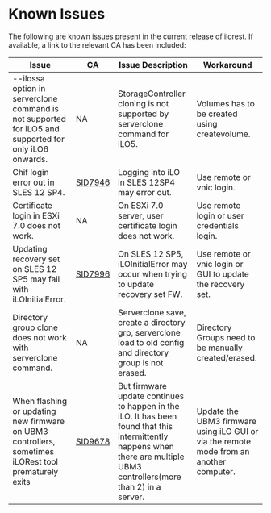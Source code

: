 # Known Issues

The following are known issues present in the current release of ilorest. If available, a link to the relevant CA has been included:

| Issue                                                                     | CA                                                                      | Issue Description                                                                                           | Workaround                                                               |
|---------------------------------------------------------------------------|-------------------------------------------------------------------------|-------------------------------------------------------------------------------------------------------------|--------------------------------------------------------------------------|
| --ilossa option in serverclone command is not supported for iLO5 and supported for only iLO6 onwards.              | NA                                                                      | StorageController cloning is not supported by serverclone command for iLO5.                                             | Volumes has to be created using createvolume.                   |
| Chif login error out in SLES 12 SP4.                                      | [SID7946](https://si.its.hpecorp.net/si/?ObjectType=52&Object=SID7946) | Logging into iLO in SLES 12SP4 may error out.                                                               | Use remote or vnic login.                                                |
| Certificate login in ESXi 7.0 does not work.                              | NA                                                                      | On ESXi 7.0 server, user certificate login does not work.                                                   | Use remote login or user credentials login.                              |
| Updating recovery set on SLES 12 SP5 may fail with iLOInitialError.       | [SID7996](https://si.its.hpecorp.net/si/?ObjectType=52&Object=SID7996) | On SLES 12 SP5, iLOInitialError may occur when trying to update recovery set FW.                            | Use remote or vnic login or GUI to update the recovery set.              |
| Directory group clone does not work with serverclone command.             | NA                                                                      | Serverclone save, create a directory grp, serverclone load to old config and directory group is not erased. | Directory Groups need to be manually created/erased.                     |
| When flashing or updating new firmware on UBM3 controllers, sometimes iLORest tool prematurely exits | [SID9678](https://si.its.hpecorp.net/si/?ObjectType=52&Object=SID9678) | But firmware update continues to happen in the iLO. It has been found that this intermittently happens when there are multiple UBM3 controllers(more than 2) in a server. | Update the UBM3 firmware using iLO GUI or via the remote mode from an another computer.
 
